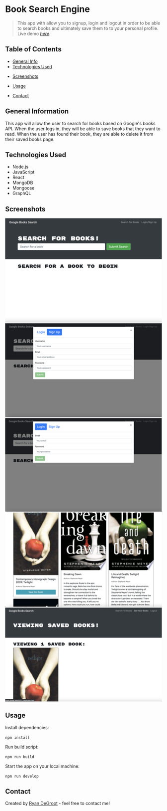 # Book Search Engine
> This app with allow you to signup, login and logout in order to be able to search books and ultimately save them to to your personal profile.
> Live demo [_here_](https://book-search253.herokuapp.com/). <!-- If you have the project hosted somewhere, include the link here. -->

## Table of Contents
* [General Info](#general-information)
* [Technologies Used](#technologies-used)
<!-- * [Features](#features) -->
* [Screenshots](#screenshots)
<!-- * [Setup](#setup) -->
* [Usage](#usage)
<!-- * [Project Status](#project-status)
* [Room for Improvement](#room-for-improvement)
* [Acknowledgements](#acknowledgements) -->
* [Contact](#contact)
<!-- * [License](#license) -->


## General Information
This app will allow the user to search for books based on Google's books API. When the user logs in, they will be able to save books that they want to read. When the user has found their book, they are able to delete it from their saved books page.
<!-- You don't have to answer all the questions - just the ones relevant to your project. -->


## Technologies Used
- Node.js 
- JavaScript 
- React 
- MongoDB
- Mongoose
- GraphQL


<!-- ## Features
List the ready features here:
- Awesome feature 1
- Awesome feature 2
- Awesome feature 3 -->


## Screenshots
![Example screenshot](./img/screen-shot1.png)
![Example screenshot](./img/screen-shot2.png)
![Example screenshot](./img/screen-shot3.png)
![Example screenshot](./img/screen-shot4.png)
![Example screenshot](./img/screen-shot5.png)
<!-- If you have screenshots you'd like to share, include them here. -->


<!-- ## Setup
What are the project requirements/dependencies? Where are they listed? A requirements.txt or a Pipfile.lock file perhaps? Where is it located?

Proceed to describe how to install / setup one's local environment / get started with the project. -->


## Usage
Install dependencies:

`npm install`

Run build script:

`npm run build`

Start the app on your local machine:

`npm run develop`


<!-- ## Project Status
Project is: _in progress_ / _complete_ / _no longer being worked on_. If you are no longer working on it, provide reasons why.


## Room for Improvement
Include areas you believe need improvement / could be improved. Also add TODOs for future development.

Room for improvement:
- Improvement to be done 1
- Improvement to be done 2

To do:
- Feature to be added 1
- Feature to be added 2


## Acknowledgements
Give credit here.
- This project was inspired by...
- This project was based on [this tutorial](https://www.example.com).
- Many thanks to... -->


## Contact
Created by [Ryan DeGroot](https://github.com/degrootr253) - feel free to contact me!


<!-- Optional -->
<!-- ## License -->
<!-- This project is open source and available under the [... License](). -->

<!-- You don't have to include all sections - just the one's relevant to your project -->
